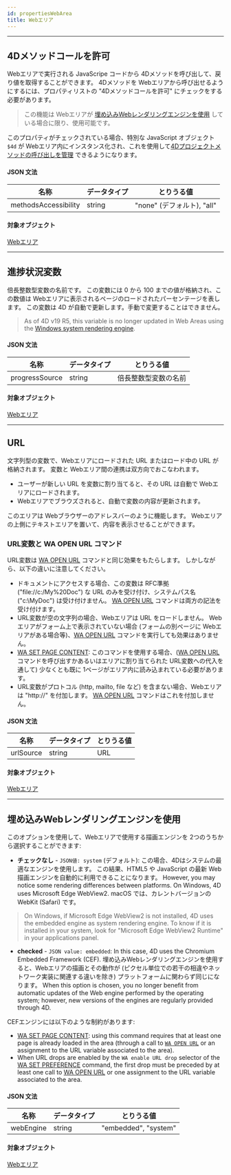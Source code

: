 ```yaml
---
id: propertiesWebArea
title: Webエリア
---
```


---
## 4Dメソッドコールを許可

Webエリアで実行される JavaScripe コードから 4Dメソッドを呼び出して、戻り値を取得することができます。 4Dメソッドを Webエリアから呼び出せるようにするには、プロパティリストの "4Dメソッドコールを許可" にチェックをする必要があります。

> この機能は Webエリアが [埋め込みWebレンダリングエンジンを使用](#埋め込みwebレンダリングエンジンを使用) している場合に限り、使用可能です。

このプロパティがチェックされている場合、特別な JavaScript オブジェクト `$4d` が Webエリア内にインスタンス化され、これを使用して[4Dプロジェクトメソッドの呼び出しを管理](webArea_overview.md#4dオブジェクトの使用) できるようになります。



#### JSON 文法

| 名称                   | データタイプ | とりうる値                 |
| -------------------- | ------ | --------------------- |
| methodsAccessibility | string | "none" (デフォルト), "all" |

#### 対象オブジェクト

[Webエリア](webArea_overview.md)


---
## 進捗状況変数

倍長整数型変数の名前です。 この変数には 0 から 100 までの値が格納され、この数値は Webエリアに表示されるページのロードされたパーセンテージを表します。 この変数は 4D が自動で更新します。手動で変更することはできません。

> As of 4D v19 R5, this variable is no longer updated in Web Areas using the [Windows system rendering engine](./webArea_overview.md#web-rendering-engine).

#### JSON 文法

| 名称             | データタイプ | とりうる値      |
| -------------- | ------ | ---------- |
| progressSource | string | 倍長整数型変数の名前 |

#### 対象オブジェクト

[Webエリア](webArea_overview.md)




---
## URL

文字列型の変数で、Webエリアにロードされた URL またはロード中の URL が格納されます。 変数と Webエリア間の連携は双方向でおこなわれます。

*   ユーザーが新しい URL を変数に割り当てると、その URL は自動で Webエリアにロードされます。
*   Webエリアでブラウズされると、自動で変数の内容が更新されます。

このエリアは Webブラウザーのアドレスバーのように機能します。 Webエリアの上側にテキストエリアを置いて、内容を表示させることができます。

### URL変数と WA OPEN URL コマンド

URL変数は [WA OPEN URL](https://doc.4d.com/4Dv18/4D/18/WA-OPEN-URL.301-4504841.ja.html) コマンドと同じ効果をもたらします。 しかしながら、以下の違いに注意してください。
- ドキュメントにアクセスする場合、この変数は RFC準拠 ("file://c:/My%20Doc") な URL のみを受け付け、システムパス名 ("c:\MyDoc") は受け付けません。 [WA OPEN URL](https://doc.4d.com/4Dv18/4D/18/WA-OPEN-URL.301-4504841.ja.html) コマンドは両方の記法を受け付けます。
- URL変数が空の文字列の場合、Webエリアは URL をロードしません。 Webエリアがフォーム上で表示されていない場合 (フォームの別ページに Webエリアがある場合等)、[WA OPEN URL](https://doc.4d.com/4Dv18/4D/18/WA-OPEN-URL.301-4504841.ja.html) コマンドを実行しても効果はありません。
- [WA SET PAGE CONTENT](https://doc.4d.com/4Dv18/4D/18.4/WA-SET-PAGE-CONTENT.301-5232965.ja.html): このコマンドを使用する場合、([WA OPEN URL](https://doc.4d.com/4Dv18/4D/18.4/WA-OPEN-URL.301-5232954.ja.html) コマンドを呼び出すかあるいはエリアに割り当てられた URL変数への代入を通して) 少なくとも既に 1ページがエリア内に読み込まれている必要があります。
- URL変数がプロトコル (http, mailto, file など) を含まない場合、Webエリアは "http://" を付加します。 [WA OPEN URL](https://doc.4d.com/4Dv18/4D/18/WA-OPEN-URL.301-4504841.ja.html) コマンドはこれを付加しません。

#### JSON 文法

| 名称        | データタイプ | とりうる値 |
| --------- | ------ | ----- |
| urlSource | string | URL   |

#### 対象オブジェクト

[Webエリア](webArea_overview.md)






---
## 埋め込みWebレンダリングエンジンを使用

このオプションを使用して、Webエリアで使用する描画エンジンを 2つのうちから選択することができます:

*   **チェックなし** - `JSON値: system` (デフォルト): この場合、4Dはシステムの最適なエンジンを使用します。 この結果、HTML5 や JavaScript の最新 Web描画エンジンを自動的に利用できることになります。 However, you may notice some rendering differences between platforms. On Windows, 4D uses Microsoft Edge WebView2. macOS では、カレントバージョンの WebKit (Safari) です。

> On Windows, if Microsoft Edge WebView2 is not installed, 4D uses the embedded engine as system rendering engine. To know if it is installed in your system, look for "Microsoft Edge WebView2 Runtime" in your applications panel.

*   **checked** - `JSON value: embedded`: In this case, 4D uses the Chromium Embedded Framework (CEF). 埋め込みWebレンダリングエンジンを使用すると、Webエリアの描画とその動作が (ピクセル単位での若干の相違やネットワーク実装に関連する違いを除き) プラットフォームに関わらず同じになります。 When this option is chosen, you no longer benefit from automatic updates of the Web engine performed by the operating system; however, new versions of the engines are regularly provided through 4D.

CEFエンジンには以下のような制約があります:

- [WA SET PAGE CONTENT](https://doc.4d.com/4dv19/help/command/en/page1037.html): using this command requires that at least one page is already loaded in the area (through a call to [`WA OPEN URL`](https://doc.4d.com/4dv19/help/command/en/page1020.html) or an assignment to the URL variable associated to the area).
- When URL drops are enabled by the `WA enable URL drop` selector of the [WA SET PREFERENCE](https://doc.4d.com/4dv19/help/command/en/page1041.html) command, the first drop must be preceded by at least one call to [WA OPEN URL](https://doc.4d.com/4dv19/help/command/en/page1020.html) or one assignment to the URL variable associated to the area.

#### JSON 文法

| 名称        | データタイプ | とりうる値                |
| --------- | ------ | -------------------- |
| webEngine | string | "embedded", "system" |

#### 対象オブジェクト

[Webエリア](webArea_overview.md)
